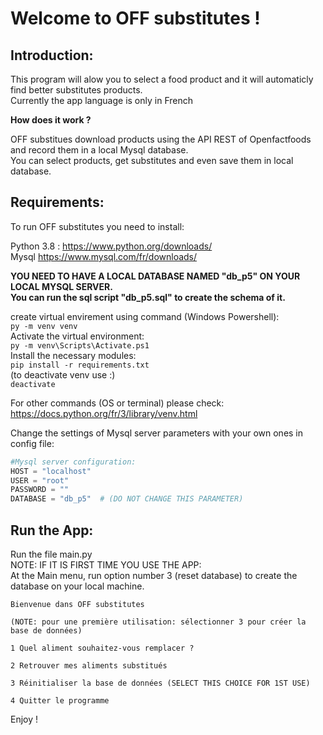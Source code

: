 # Welcome to OFF substitutes !  

## Introduction:  

This program will alow you to select a food product and it will automaticly find
better substitutes products.  
Currently the app language is only in French  

__How does it work ?__

OFF substitues download products using the API REST of Openfactfoods and record
them in a local Mysql database.  
You can select products, get substitutes and even save them in local database.  

## Requirements: 

To run OFF substitutes you need to install: 
  
Python 3.8 : https://www.python.org/downloads/  
Mysql https://www.mysql.com/fr/downloads/  
  
__YOU NEED TO HAVE A LOCAL DATABASE NAMED "db_p5" ON YOUR LOCAL MYSQL SERVER.__  
__You can run the sql script "db_p5.sql" to create the schema of it.__  
  
create virtual envirement using command (Windows Powershell):  
``py -m venv venv``  
Activate the virtual environment:  
``py -m venv\Scripts\Activate.ps1 ``  
Install the necessary modules:  
``pip install -r requirements.txt ``  
(to deactivate venv use :)  
``deactivate``  

For other commands (OS or terminal) please check:  
https://docs.python.org/fr/3/library/venv.html  
  
Change the settings of Mysql server parameters with your own ones in config 
file:  

```python 
#Mysql server configuration:
HOST = "localhost"
USER = "root"
PASSWORD = ""
DATABASE = "db_p5"  # (DO NOT CHANGE THIS PARAMETER)
```


## Run the App:

Run the file main.py  
NOTE: IF IT IS FIRST TIME YOU USE THE APP:  
At the Main menu, run option number 3 (reset database) to create the database
on your local machine.  
  

    Bienvenue dans OFF substitutes

    (NOTE: pour une première utilisation: sélectionner 3 pour créer la base de données)

    1 Quel aliment souhaitez-vous remplacer ?

    2 Retrouver mes aliments substitués

    3 Réinitialiser la base de données (SELECT THIS CHOICE FOR 1ST USE)

    4 Quitter le programme  

Enjoy !
